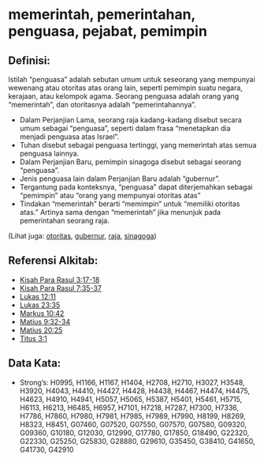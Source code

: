 # memerintah, pemerintahan, penguasa, pejabat, pemimpin

## Definisi:

Istilah “penguasa” adalah sebutan umum untuk seseorang yang mempunyai wewenang atau otoritas atas orang lain, seperti pemimpin suatu negara, kerajaan, atau kelompok agama. Seorang penguasa adalah orang yang “memerintah”, dan otoritasnya adalah “pemerintahannya”.

* Dalam Perjanjian Lama, seorang raja kadang-kadang disebut secara umum sebagai “penguasa”, seperti dalam frasa “menetapkan dia menjadi penguasa atas Israel”.
* Tuhan disebut sebagai penguasa tertinggi, yang memerintah atas semua penguasa lainnya.
* Dalam Perjanjian Baru, pemimpin sinagoga disebut sebagai seorang “penguasa”.
* Jenis penguasa lain dalam Perjanjian Baru adalah “gubernur”.
* Tergantung pada konteksnya, “penguasa” dapat diterjemahkan sebagai “pemimpin” atau “orang yang mempunyai otoritas atas”
* Tindakan “memerintah” berarti “memimpin” untuk “memiliki otoritas atas.” Artinya sama dengan “memerintah” jika menunjuk pada pemerintahan seorang raja.

(Lihat juga: [otoritas](../kt/authority.md), [gubernur](../other/governor.md), [raja](../other/king.md), [sinagoga](../kt/synagogue.md))

## Referensi Alkitab:

* [Kisah Para Rasul 3:17-18](rc://en/tn/help/act/03/17)
* [Kisah Para Rasul 7:35-37](rc://en/tn/help/act/07/35)
* [Lukas 12:11](rc://en/tn/help/luk/12/11)
* [Lukas 23:35](rc://en/tn/help/luk/23/35)
* [Markus 10:42](rc://en/tn/help/mrk/10/42)
* [Matius 9:32-34](rc://en/tn/help/mat/09/32)
* [Matius 20:25](rc://en/tn/help/mat/20/25)
* [Titus 3:1](rc://en/tn/help/tit/03/01)

##  Data Kata:

* Strong’s: H0995, H1166, H1167, H1404, H2708, H2710, H3027, H3548, H3920, H4043, H4410, H4427, H4428, H4438, H4467, H4474, H4475, H4623, H4910, H4941, H5057, H5065, H5387, H5401, H5461, H5715, H6113, H6213, H6485, H6957, H7101, H7218, H7287, H7300, H7336, H7786, H7860, H7980, H7981, H7985, H7989, H7990, H8199, H8269, H8323, H8451, G07460, G07520, G07550, G07570, G07580, G09320, G09360, G10180, G12030, G12990, G17780, G17850, G18490, G22320, G22330, G25250, G25830, G28880, G29610, G35450, G38410, G41650, G41730, G42910
